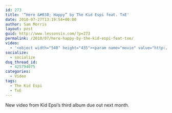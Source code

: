 ```yaml
---
id: 273
title: '“Here &#038; Happy” by The Kid Espi feat. TxE'
date: 2010-07-27T13:19:54+00:00
author: Sam Morris
layout: post
guid: http://www.lessonsix.com/?p=273
permalink: /2010/07/here-happy-by-the-kid-espi-feat-txe/
video:
  - '<object width="540" height="435"><param name="movie" value="http://www.youtube.com/v/Uz-O51DHNcQ?fs=1&hl=en_GB"></param><param name="allowFullScreen" value="true"></param><param name="allowscriptaccess" value="always"></param><embed src="http://www.youtube.com/v/Uz-O51DHNcQ?fs=1&hl=en_GB" type="application/x-shockwave-flash" width="540" height="435" allowscriptaccess="always" allowfullscreen="true"></embed></object>'
socialize:
  - socialize
dsq_thread_id:
  - 425794075
categories:
  - Video
tags:
  - The Kid Espi
  - TxE
---
```

New video from Kid Epsi&#8217;s third album due out next month.